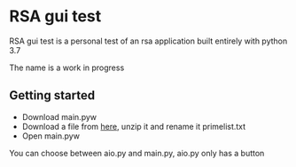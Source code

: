# RSA gui test
RSA gui test is a personal test of an rsa application built entirely with python 3.7

The name is a work in progress

## Getting started
- Download main.pyw
- Download a file from [here](http://www.primos.mat.br/2T_en.html), unzip it and rename it primelist.txt
- Open main.pyw

You can choose between aio.py and main.py, aio.py only has a button
